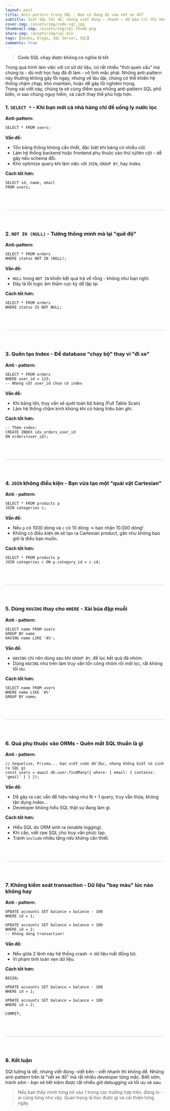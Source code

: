 ```yaml
---
layout: post
title: Anti-pattern trong SQL - Bạn có đang đi vào vết xe đổ?
subtitle: Viết SQL thì dễ, nhưng viết đúng – nhanh – dễ bảo trì thì không. Cùng điểm mặt những lỗi mà developer nào cũng từng dính.
cover-img: /assets/img/code-sql.jpg
thumbnail-img: /assets/img/sql-thumb.png
share-img: /assets/img/sql.bin
tags: [books, blogs, SQL Server, SQL]
comments: true
---
```


>**Code SQL chạy được không có nghĩa là tốt**

Trong quá trình làm việc với cơ sở dữ liệu, có rất nhiều "thói quen xấu" mà chúng ta - dù mới học hay đã đi làm - vô tình mắc phải. Những anti-pattern này thường không gây lỗi ngay, nhưng về lâu dài, chúng có thể khiến hệ thống chậm chạp, khó maintain, hoặc dễ gây lỗi nghiêm trọng.  
Trong vài viết này, chúng ta sẽ cùng điểm qua những anti-pattern SQL phổ biến, vì sao chúng nguy hiểm, và cách thay thế phù hợp hơn.


### 1. `SELECT *` - Khi bạn mời cả nhà hàng chỉ để uống ly nước lọc
**Anti-pattern:**  

```
SELECT * FROM users;
```

<div style='margin-bottom:16px'></div>

**Vấn đề:**
* Tốn băng thông không cần thiết, đặc biệt khi bảng có nhiều cột.
* Làm hệ thống backend hoặc frontend phụ thuộc vào thứ tự/tên cột - dễ gãy nếu schema đổi.
* Khó optimize query khi làm việc với `JOIN`, `GROUP BY`, hay index.

**Cách tốt hơn:**

```
SELECT id, name, email 
FROM users;
```

<div style="border: 1px solid #e6e6e6; margin:64px 0"></div>

### 2. `NOT IN (NULL)` - Tưởng thông minh mà lại "quê độ"
**Anti-pattern:**

```
SELECT * FROM orders
WHERE status NOT IN (NULL);
```

<div style='margin-bottom:16px'></div>

**Vấn đề:**
* `NULL` trong `NOT IN` khiến kết quả trả về rỗng - không như bạn nghĩ.
* Đây là lỗi logic âm thầm cực kỳ dễ lặp lại.

**Cách tốt hơn:**

```
SELECT * FROM orders
WHERE status IS NOT NULL;
```

<div style="border: 1px solid #e6e6e6; margin:64px 0"></div>

### 3. Quên tạo Index - Để database "chạy bộ" thay vì "đi xe"
**Anti - pattern:**

```
SELECT * FROM orders 
WHERE user_id = 123;
-- Nhưng cột user_id chưa có index
```

<div style='margin-bottom:16px'></div>

**Vấn đề:**
* Khi bảng lớn, truy vấn sẽ quét toàn bộ bảng (Full Table Scan)
* Làm hệ thống chậm kinh khủng khi có hàng triệu bản ghi.

**Cách tốt hơn:**

```
-- Thêm index:
CREATE INDEX idx_orders_user_id 
ON orders(user_id);
```

<div style="border: 1px solid #e6e6e6; margin:64px 0"></div>

### 4. `JOIN` không điều kiện - Bạn vừa tạo một "quái vật Cartesian"
**Anti - pattern:**

```
SELECT * FROM products p 
JOIN categories c;
```

<div style='margin-bottom:16px'></div>

**Vấn đề:**
* Nếu `p` có 1000 dòng và `c` có 10 dòng -> bạn nhận 10.000 dòng!
* Không có điều kiện `ON` sẽ tạo ra Cartesian product, gần như không bao giờ là điều bạn muốn.

**Cách tốt hơn:**

```
SELECT * FROM products p
JOIN categories c ON p.category_id = c.id;
```

<div style="border: 1px solid #e6e6e6; margin:64px 0"></div>

### 5. Dùng `HAVING` thay cho `WHERE` - Xài búa đập muỗi
**Anti - pattern:**

```
SELECT name FROM users
GROUP BY name
HAVING name LIKE 'A%';
```

<div style='margin-bottom:16px'></div>

**Vấn đề:**
* `HAVING` chỉ nên dùng sau khi `GROUP BY`, để lọc kết quả đã nhóm.
* Dùng `HAVING` như trên làm truy vấn tốn công nhóm rồi mới lọc, rất không tối ưu.

**Cách tốt hơn:**

```
SELECT name FROM users
WHERE name LIKE 'A%'
GROUP BY name;
```

<div style="border: 1px solid #e6e6e6; margin:64px 0"></div>

### 6. Quá phụ thuộc vào ORMs - Quên mất SQL thuần là gì
**Anti - pattern:**

```
// Sequelize, Prisma... bạn viết code dễ đọc, nhưng không biết nó sinh ra SQL gì
const users = await db.user.findMany({ where: { email: { contains: 'gmail' } } });
```

<div style='margin-bottom:16px'></div>

**Vấn đề:**
* Dễ gây ra các vẫn đề hiệu năng như N + 1 query, truy vẫn thừa, không tận dụng index...
* Developer không hiểu SQL thật sự đang làm gì.

**Cách tốt hơn:**
* Hiểu SQL do ORM sinh ra (enable logging).
* Khi cần, viết raw SQL cho truy vấn phức tạp.
* Tránh `include` nhiều tầng nếu không cần thiết.

<div style="border: 1px solid #e6e6e6; margin:64px 0"></div>

### 7. Không kiểm soát transaction - Dữ liệu "bay màu" lúc nào không hay
**Anti - pattern:**

```
UPDATE accounts SET balance = balance - 100 
WHERE id = 1;

UPDATE accounts SET balance = balance + 100 
WHERE id = 2;
-- Không dùng transaction!
```

<div style='margin-bottom:16px'></div>

**Vấn đề:**
* Nếu giữa 2 lệnh này hệ thống crash -> dữ liệu mất đồng bộ.
* Vi phạm tính toàn vẹn dữ liệu.

**Cách tốt hơn:**

```
BEGIN;

UPDATE accounts SET balance = balance - 100 
WHERE id = 1;

UPDATE accounts SET balance = balance + 100 
WHERE id = 2;

COMMIT;
```

<div style="border: 1px solid #e6e6e6; margin:64px 0"></div>

### 8. Kết luận
SQl tường là dễ, nhưng viết đúng -viết bền - viết nhanh thì không dễ. Những anti-pattern trên là "vết xe đổ" mà rất nhiều developer từng mắc. Biết sớm, tránh sớm - bạn sẽ tiết kiệm được rất nhiều giờ debugging và tối ưu vè sau.

>Nếu bạn thấy mình từng rơi vào 1 trong các trường hợp trên, đừng lo - ai cũng từng như vậy. Quan trọng là học được gì và cải thiện từng ngày.